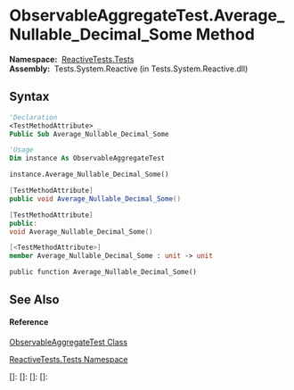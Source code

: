 # ObservableAggregateTest.Average\_Nullable\_Decimal\_Some Method

**Namespace:**  [ReactiveTests.Tests](ReactiveTests.Tests\ReactiveTests.Tests.md)  
**Assembly:**  Tests.System.Reactive (in Tests.System.Reactive.dll)

## Syntax

```vb
'Declaration
<TestMethodAttribute> _
Public Sub Average_Nullable_Decimal_Some
```

```vb
'Usage
Dim instance As ObservableAggregateTest

instance.Average_Nullable_Decimal_Some()
```

```csharp
[TestMethodAttribute]
public void Average_Nullable_Decimal_Some()
```

```c++
[TestMethodAttribute]
public:
void Average_Nullable_Decimal_Some()
```

```fsharp
[<TestMethodAttribute>]
member Average_Nullable_Decimal_Some : unit -> unit 
```

```jscript
public function Average_Nullable_Decimal_Some()
```

## See Also

#### Reference

[ObservableAggregateTest Class](ObservableAggregateTest\ObservableAggregateTest.md)

[ReactiveTests.Tests Namespace](ReactiveTests.Tests\ReactiveTests.Tests.md)

[]: 
[]: 
[]: 
[]: 
